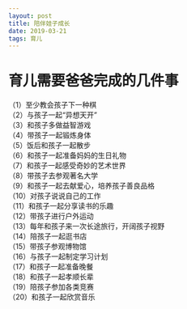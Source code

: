 ```yaml
---
layout: post
title: 陪伴娃子成长
date: 2019-03-21 
tags: 育儿  
---
```


# 育儿需要爸爸完成的几件事

（1）至少教会孩子下一种棋  
（2）与孩子一起“异想天开”  
（3）和孩子多做益智游戏  
（4）带孩子一起锻炼身体  
（5）饭后和孩子一起散步  
（6）和孩子一起准备妈妈的生日礼物  
（7）和孩子一起感受奇妙的艺术世界  
（8）带孩子去参观著名大学  
（9）和孩子一起去献爱心，培养孩子善良品格  
（10）对孩子说说自己的工作  
（11）和孩子一起分享读书的乐趣  
（12）带孩子进行户外运动  
（13）每年和孩子来一次长途旅行，开阔孩子视野  
（14）陪孩子一起逛书店  
（15）带孩子参观博物馆  
（16）与孩子一起制定学习计划  
（17）和孩子一起准备晚餐  
（18）和孩子一起孝顺长辈  
（19）陪孩子参加各类竞赛  
（20）和孩子一起欣赏音乐